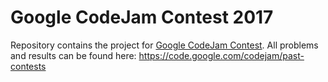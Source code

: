 # Google CodeJam Contest 2017

Repository contains the project for [Google CodeJam Contest](https://code.google.com/codejam/). All problems and results can be found here: https://code.google.com/codejam/past-contests

